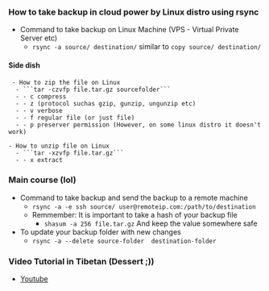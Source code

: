 ### How to take backup in cloud power by Linux distro using rsync

- Command to take backup on Linux Machine (VPS - Virtual Private Server etc)
  - ```rsync -a source/ destination/```  similar to   ```copy source/ destination/```

#### Side dish

     - How to zip the file on Linux
      - ```tar -czvfp file.tar.gz sourcefolder```
      - - c compress
      - - z (protocol suchas gzip, gunzip, ungunzip etc)
      - - v verbose
      - - f regular file (or just file)
      - - p preserver permission (However, on some linux distro it doesn't work)

    - How to unzip file on Linux
      - ```tar -xzvfp file.tar.gz```
      - - x extract

### Main course (lol)

- Command to take backup and send the backup to a remote machine    
  - ```rsync -a -e ssh source/ user@remoteip.com:/path/to/destination```
  - Remmember: It is important to take a hash of your backup file
    - ```shasum -a 256 file.tar.gz```   And keep the value somewhere safe
- To update your backup folder with new changes    
  - ```rsync -a --delete source-folder  destination-folder```


### Video Tutorial in Tibetan (Dessert ;))
  - [Youtube](https://youtu.be/oGu-yFycZPc
)
